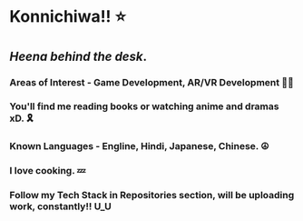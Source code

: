 # Konnichiwa!! ⭐
## _Heena behind the desk_. 
### Areas of Interest - Game Development, AR/VR Development 🐱‍🏍
### You'll find me reading books or watching anime and dramas xD. 🎗
### Known Languages - **Engline, Hindi, Japanese, Chinese.** ☮
### I love cooking. 💤
### Follow my Tech Stack in Repositories section, will be uploading work, constantly!! U_U
